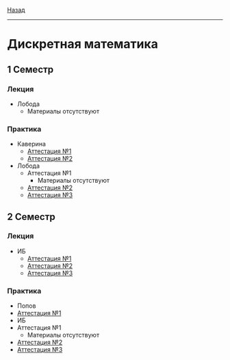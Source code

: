 [Назад](../../README.md)
***
# Дискретная математика
## 1 Семестр
### Лекция
+ Лобода
  + Материалы отсутствуют
### Практика
+ Каверина
  + [Аттестация №1](dm-pr-att-1-fact.md)
  + [Аттестация №2](dm-pr-att-2-fact.md)
+ Лобода
  + Аттестация №1
    + Материалы отсутствуют 
  + [Аттестация №2](dm-pi/dm-pr-att-2-fact.md)
  + [Аттестация №3](dm-pi/dm-pr-att-3-fact.md)
## 2 Семестр
### Лекция
+ ИБ
  + [Аттестация №1](dm-ib/dm-th-att-1-fact.md)
  + [Аттестация №2](dm-ib/dm-th-att-2-fact.md)
  + [Аттестация №3](dm-ib/dm-th-att-3-fact.md)
### Практика
+ Попов
 + [Аттестация №1](dm-preng-isit/dm-pr-att-1-fact.md)
+ ИБ
 + Аттестация №1
   + Материалы отсутствуют 
 + [Аттестация №2](dm-ib/dm-pr-att-2-fact.md)
 + [Аттестация №3](dm-ib/dm-pr-att-3-fact.md)
